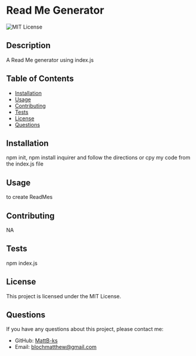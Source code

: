 
  # Read Me Generator
  ![MIT License](https://img.shields.io/badge/License-MIT-yellow.svg)

  
  ## Description
  A Read Me generator using index.js
  
  ## Table of Contents
  - [Installation](#installation)
  - [Usage](#usage)
  - [Contributing](#contributing)
  - [Tests](#tests)
  - [License](#license)
  - [Questions](#questions)
  
  ## Installation
  npm init, npm install inquirer and follow the directions or cpy my code from the index.js file
  
  ## Usage
  to create ReadMes
  
  ## Contributing
  NA
  
  ## Tests
  npm index.js
  
  ## License
  This project is licensed under the MIT License.
  
  ## Questions
  If you have any questions about this project, please contact me:
  
  - GitHub: [MattB-ks](https://github.com/MattB-ks)
  - Email: blochmatthew@gmail.com
    